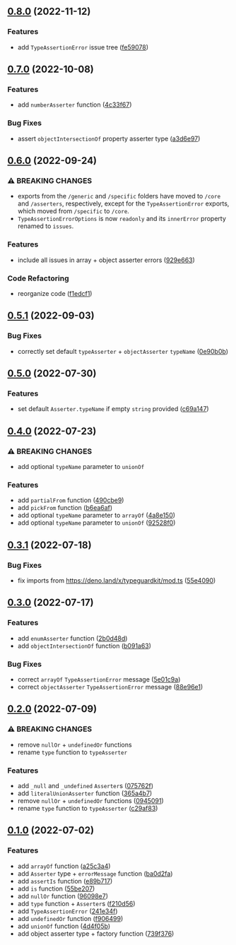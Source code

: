 ## [0.8.0](https://github.com/antonebbage/typeguardkit/compare/0.7.0...0.8.0) (2022-11-12)

### Features

- add `TypeAssertionError` issue tree
  ([fe59078](https://github.com/antonebbage/typeguardkit/commit/fe59078d659b260bfd42521c3073d78e289cd108))

## [0.7.0](https://github.com/antonebbage/typeguardkit/compare/0.6.0...0.7.0) (2022-10-08)

### Features

- add `numberAsserter` function
  ([4c33f67](https://github.com/antonebbage/typeguardkit/commit/4c33f6730ef22ef7519a29f88ae7a8be341b555e))

### Bug Fixes

- assert `objectIntersectionOf` property asserter type
  ([a3d6e97](https://github.com/antonebbage/typeguardkit/commit/a3d6e97c9a3d7c5cde8da83db1392f02293949a4))

## [0.6.0](https://github.com/antonebbage/typeguardkit/compare/0.5.1...0.6.0) (2022-09-24)

### ⚠ BREAKING CHANGES

- exports from the `/generic` and `/specific` folders have moved to `/core` and
  `/asserters`, respectively, except for the `TypeAssertionError` exports, which
  moved from `/specific` to `/core`.
- `TypeAssertionErrorOptions` is now `readonly` and its `innerError` property
  renamed to `issues`.

### Features

- include all issues in array + object asserter errors
  ([929e663](https://github.com/antonebbage/typeguardkit/commit/929e6634d20f0dd91ea826ef058758a6c355cb5c))

### Code Refactoring

- reorganize code
  ([f1edcf1](https://github.com/antonebbage/typeguardkit/commit/f1edcf1744c34f9693e16212cebf616936512b7c))

## [0.5.1](https://github.com/antonebbage/typeguardkit/compare/0.5.0...0.5.1) (2022-09-03)

### Bug Fixes

- correctly set default `typeAsserter` + `objectAsserter` `typeName`
  ([0e90b0b](https://github.com/antonebbage/typeguardkit/commit/0e90b0b2d183e8d568402ac6b58a3b36a452f4a5))

## [0.5.0](https://github.com/antonebbage/typeguardkit/compare/0.4.0...0.5.0) (2022-07-30)

### Features

- set default `Asserter.typeName` if empty `string` provided
  ([c69a147](https://github.com/antonebbage/typeguardkit/commit/c69a14748b7fce982c633cecd863f752659a8168))

## [0.4.0](https://github.com/antonebbage/typeguardkit/compare/0.3.1...0.4.0) (2022-07-23)

### ⚠ BREAKING CHANGES

- add optional `typeName` parameter to `unionOf`

### Features

- add `partialFrom` function
  ([490cbe9](https://github.com/antonebbage/typeguardkit/commit/490cbe931d35936a50e6720e0e068a97f36f68ed))
- add `pickFrom` function
  ([b6ea6af](https://github.com/antonebbage/typeguardkit/commit/b6ea6af0d8ed964f864d5c061f4b44b5028cb4da))
- add optional `typeName` parameter to `arrayOf`
  ([4a8e150](https://github.com/antonebbage/typeguardkit/commit/4a8e15084ebc81ff8a12388add4bdf82c7bd3c08))
- add optional `typeName` parameter to `unionOf`
  ([92528f0](https://github.com/antonebbage/typeguardkit/commit/92528f0f300eebdb85d1eca796a846a7fdd1cb05))

## [0.3.1](https://github.com/antonebbage/typeguardkit/compare/0.3.0...0.3.1) (2022-07-18)

### Bug Fixes

- fix imports from https://deno.land/x/typeguardkit/mod.ts
  ([55e4090](https://github.com/antonebbage/typeguardkit/commit/55e40906fee0318405c6ad5db42ab96237f9feb3))

## [0.3.0](https://github.com/antonebbage/typeguardkit/compare/0.2.0...0.3.0) (2022-07-17)

### Features

- add `enumAsserter` function
  ([2b0d48d](https://github.com/antonebbage/typeguardkit/commit/2b0d48d0faabd388163f07dac1434b54630fabf7))
- add `objectIntersectionOf` function
  ([b091a63](https://github.com/antonebbage/typeguardkit/commit/b091a631b751be4eded33fefecf7c5679a0736e9))

### Bug Fixes

- correct `arrayOf` `TypeAssertionError` message
  ([5e01c9a](https://github.com/antonebbage/typeguardkit/commit/5e01c9a63f7158fe2f0b1984268ec0b8d8357912))
- correct `objectAsserter` `TypeAssertionError` message
  ([88e96e1](https://github.com/antonebbage/typeguardkit/commit/88e96e1d8f2ab3bb6a344907c37519d596cf9728))

## [0.2.0](https://github.com/antonebbage/typeguardkit/compare/0.1.0...0.2.0) (2022-07-09)

### ⚠ BREAKING CHANGES

- remove `nullOr` + `undefinedOr` functions
- rename `type` function to `typeAsserter`

### Features

- add `_null` and `_undefined` `Asserter`s
  ([075762f](https://github.com/antonebbage/typeguardkit/commit/075762fdd07245cdd8f5829b5b9027e7bbe5d9aa))
- add `literalUnionAsserter` function
  ([365a4b7](https://github.com/antonebbage/typeguardkit/commit/365a4b7ea71a1cc3f120944d319fe9e900948d76))
- remove `nullOr` + `undefinedOr` functions
  ([0945091](https://github.com/antonebbage/typeguardkit/commit/094509116dd89c9afba2eac3af1f3e8abae08211))
- rename `type` function to `typeAsserter`
  ([c29af83](https://github.com/antonebbage/typeguardkit/commit/c29af8338b10e6afc3bb1dc3c7d506ba6507e727))

## [0.1.0](https://github.com/antonebbage/typeguardkit/compare/ba0d2fa9fe1ec79403a2095f6ef899e1fe0ae4e8...0.1.0) (2022-07-02)

### Features

- add `arrayOf` function
  ([a25c3a4](https://github.com/antonebbage/typeguardkit/commit/a25c3a4a515589eda83d525b64edfec65027829c))
- add `Asserter` type + `errorMessage` function
  ([ba0d2fa](https://github.com/antonebbage/typeguardkit/commit/ba0d2fa9fe1ec79403a2095f6ef899e1fe0ae4e8))
- add `assertIs` function
  ([e89b717](https://github.com/antonebbage/typeguardkit/commit/e89b717b71e44ea237ea230145a3bd62b339a160))
- add `is` function
  ([55be207](https://github.com/antonebbage/typeguardkit/commit/55be207978ee0d73d59ed716e1ed6ce66ce2e4c1))
- add `nullOr` function
  ([96098e7](https://github.com/antonebbage/typeguardkit/commit/96098e741b6da226c68e665753c91c456b534c02))
- add `type` function + `Asserter`s
  ([f210d56](https://github.com/antonebbage/typeguardkit/commit/f210d567f126b7526fef1dfcf04526367ba3c44e))
- add `TypeAssertionError`
  ([241e34f](https://github.com/antonebbage/typeguardkit/commit/241e34ffe682aa6a634bb977decea8e6cf2154a9))
- add `undefinedOr` function
  ([f906499](https://github.com/antonebbage/typeguardkit/commit/f906499db92f03185fdef6b01ced443e5ef66713))
- add `unionOf` function
  ([4d4f05b](https://github.com/antonebbage/typeguardkit/commit/4d4f05bff7224d25db5f2581d59bc4e4ff3f225b))
- add object asserter type + factory function
  ([739f376](https://github.com/antonebbage/typeguardkit/commit/739f3761f7e94c8a70ac686b167d7925c41548eb))
